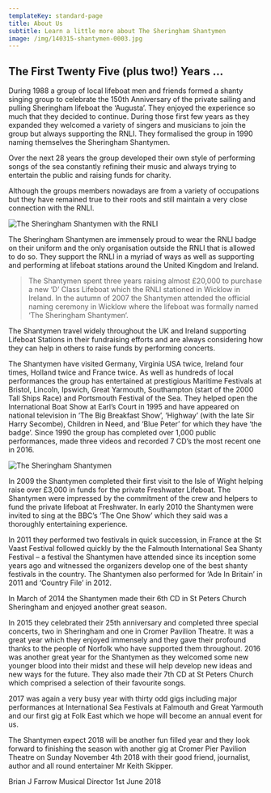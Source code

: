 ```yaml
---
templateKey: standard-page
title: About Us
subtitle: Learn a little more about The Sheringham Shantymen
image: /img/140315-shantymen-0003.jpg
---
```

## The First Twenty Five (plus two!) Years …

During 1988 a group of local lifeboat men and friends formed a shanty singing group to celebrate the 150th Anniversary of the private sailing and pulling Sheringham lifeboat the ‘Augusta’. They enjoyed the experience so much that they decided to continue. During those first few years as they expanded they welcomed a variety of singers and musicians to join the group but always supporting the RNLI. They formalised the group in 1990 naming themselves the Sheringham Shantymen.

Over the next 28 years the group developed their own style of performing songs of the sea constantly refining their music and always trying to entertain the public and raising funds for charity.

Although the groups members nowadays are from a variety of occupations but they have remained true to their roots and still maintain a very close connection with the RNLI.

![The Sheringham Shantymen with the RNLI](/img/141005-shantymen-009.jpg "The Sheringham Shantymen with the RNLI")

The Sheringham Shantymen are immensely proud to wear the RNLI badge on their uniform and the only organisation outside the RNLI that is allowed to do so. They support the RNLI in a myriad of ways as well as supporting and performing at lifeboat stations around the United Kingdom and Ireland.

> The Shantymen spent three years raising almost £20,000 to purchase a new ‘D’ Class Lifeboat which the RNLI stationed in Wicklow in Ireland. In the autumn of 2007 the Shantymen attended the official naming ceremony in Wicklow where the lifeboat was formally named ‘The Sheringham Shantymen‘.

The Shantymen travel widely throughout the UK and Ireland supporting Lifeboat Stations in their fundraising efforts and are always considering how they can help in others to raise funds by performing concerts.

The Shantymen have visited Germany, Virginia USA twice, Ireland four times, Holland twice and France twice. As well as hundreds of local performances the group has entertained at prestigious Maritime Festivals at Bristol, Lincoln, Ipswich, Great Yarmouth, Southampton (start of the 2000 Tall Ships Race) and Portsmouth Festival of the Sea. They helped open the International Boat Show at Earl’s Court in 1995 and have appeared on national television in ‘The Big Breakfast Show’, ‘Highway’ (with the late Sir Harry Secombe), Children in Need, and ‘Blue Peter’ for which they have ‘the badge’. Since 1990 the group has completed over 1,000 public performances, made three videos and recorded 7 CD’s the most recent one in 2016.

![The Sheringham Shantymen](/img/jubilee-2012-27-.jpg "The Sheringham Shantymen")

In 2009 the Shantymen completed their first visit to the Isle of Wight helping raise over £3,000 in funds for the private Freshwater Lifeboat. The Shantymen were impressed by the commitment of the crew and helpers to fund the private lifeboat at Freshwater.  In early 2010 the Shantymen were invited to sing at the BBC’s ‘The One Show’ which they said was a thoroughly entertaining experience.

In 2011 they performed two festivals in quick succession, in France at the St Vaast Festival followed quickly by the the Falmouth International Sea Shanty Festival – a festival the Shantymen have attended since its inception some years ago and witnessed the organizers develop one of the best shanty festivals in the country. The Shantymen also performed for ‘Ade In Britain’ in 2011 and ‘Country File’ in 2012.

In March of 2014 the Shantymen made their 6th CD in St Peters Church Sheringham and enjoyed another great season.

In 2015 they celebrated their 25th anniversary and completed three special concerts, two in Sheringham and one in Cromer Pavilion Theatre. It was a great year which they enjoyed immensely and they gave their profound thanks to the people of Norfolk who have supported them throughout.  2016 was another great year for the Shantymen as they welcomed some new younger blood into their midst and these will help develop new ideas and new ways for the future.  They also made their 7th CD at St Peters Church which comprised a selection of their favourite songs.

2017 was again a very busy year with thirty odd gigs including major performances at International Sea Festivals at Falmouth and Great Yarmouth and our first gig at Folk East which we hope will become an annual event for us.

The Shantymen expect 2018 will be another fun filled year and they look forward to finishing the season with another gig at Cromer Pier Pavilion Theatre on Sunday November 4th 2018 with their good friend, journalist, author and all round entertainer Mr Keith Skipper.

Brian J Farrow
Musical Director
1st June 2018
